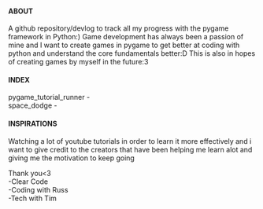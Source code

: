 #### ABOUT

A github repository/devlog to track all my progress with the pygame framework in Python:) Game development has always been a passion of mine and I want to create games in pygame to get better at coding with python and understand the core fundamentals better:D This is also in hopes of creating games by myself in the future:3

#### INDEX

pygame_tutorial_runner - [](https://www.youtube.com/watch?v=AY9MnQ4x3zk&ab_channel=ClearCode) <br/>
space_dodge - [](https://www.youtube.com/watch?v=waY3LfJhQLY&list=PLAvVXyde8w3fJJPbP7kybQsCJlULEImJD&index=2&t=992s&ab_channel=TechWithTim)

#### INSPIRATIONS

Watching a lot of youtube tutorials in order to learn it more effectively and i want to give credit to the creators that have been helping me learn alot and giving me the motivation to keep going

Thank you<3 <br />
-Clear Code <br />
-Coding with Russ <br/>
-Tech with Tim

